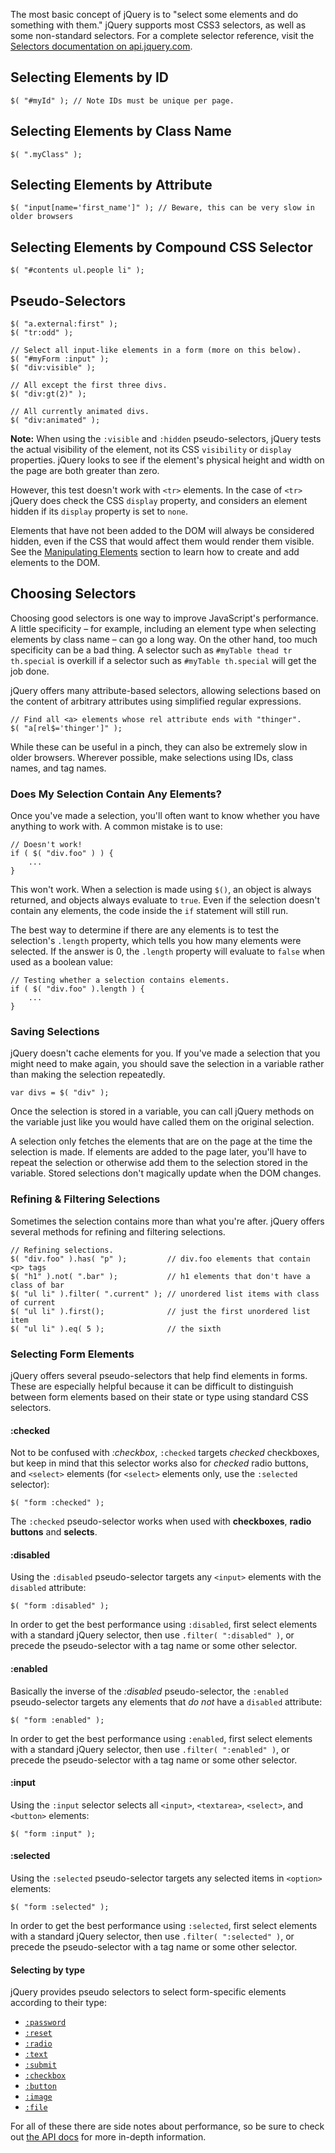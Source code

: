 <script>{
	"title": "Selecting Elements",
	"level": "beginner"
}</script>

The most basic concept of jQuery is to "select some elements and do something with them." jQuery supports most CSS3 selectors, as well as some non-standard selectors. For a complete selector reference, visit the [Selectors documentation on api.jquery.com](http://api.jquery.com/category/selectors/).

## Selecting Elements by ID

```
$( "#myId" ); // Note IDs must be unique per page.
```

## Selecting Elements by Class Name

```
$( ".myClass" );
```

## Selecting Elements by Attribute

```
$( "input[name='first_name']" ); // Beware, this can be very slow in older browsers
```

## Selecting Elements by Compound CSS Selector

```
$( "#contents ul.people li" );
```

## Pseudo-Selectors

```
$( "a.external:first" );
$( "tr:odd" );

// Select all input-like elements in a form (more on this below).
$( "#myForm :input" );
$( "div:visible" );

// All except the first three divs.
$( "div:gt(2)" );

// All currently animated divs.
$( "div:animated" );
```

**Note:** When using the `:visible` and `:hidden` pseudo-selectors, jQuery tests the actual visibility of the element, not its CSS `visibility` or `display` properties. jQuery looks to see if the element's physical height and width on the page are both greater than zero.

However, this test doesn't work with `<tr>` elements. In the case of `<tr>` jQuery does check the CSS `display` property, and considers an element hidden if its `display` property is set to `none`.

Elements that have not been added to the DOM will always be considered hidden, even if the CSS that would affect them would render them visible. See the [Manipulating Elements](/manipulating-elements) section to learn how to create and add elements to the DOM.

## Choosing Selectors

Choosing good selectors is one way to improve JavaScript's performance. A little specificity – for example, including an element type when selecting elements by class name – can go a long way. On the other hand, too much specificity can be a bad thing. A selector such as `#myTable thead tr th.special` is overkill if a selector such as `#myTable th.special` will get the job done.

jQuery offers many attribute-based selectors, allowing selections based on the content of arbitrary attributes using simplified regular expressions.

```
// Find all <a> elements whose rel attribute ends with "thinger".
$( "a[rel$='thinger']" );
```

While these can be useful in a pinch, they can also be extremely slow in older browsers. Wherever possible, make selections using IDs, class names, and tag names.

### Does My Selection Contain Any Elements?

Once you've made a selection, you'll often want to know whether you have anything to work with. A common mistake is to use:

```
// Doesn't work!
if ( $( "div.foo" ) ) {
	...
}
```

This won't work. When a selection is made using `$()`, an object is always returned, and objects always evaluate to `true`. Even if the selection doesn't contain any elements, the code inside the `if` statement will still run.

The best way to determine if there are any elements is to test the selection's `.length` property, which tells you how many elements were selected. If the answer is 0, the `.length` property will evaluate to `false` when used as a boolean value:

```
// Testing whether a selection contains elements.
if ( $( "div.foo" ).length ) {
	...
}
```

### Saving Selections

jQuery doesn't cache elements for you. If you've made a selection that you might need to make again, you should save the selection in a variable rather than making the selection repeatedly.

```
var divs = $( "div" );
```

Once the selection is stored in a variable, you can call jQuery methods on the variable just like you would have called them on the original selection.

A selection only fetches the elements that are on the page at the time the selection is made. If elements are added to the page later, you'll have to repeat the selection or otherwise add them to the selection stored in the variable. Stored selections don't magically update when the DOM changes.

### Refining & Filtering Selections

Sometimes the selection contains more than what you're after. jQuery offers several methods for refining and filtering selections.

```
// Refining selections.
$( "div.foo" ).has( "p" );         // div.foo elements that contain <p> tags
$( "h1" ).not( ".bar" );           // h1 elements that don't have a class of bar
$( "ul li" ).filter( ".current" ); // unordered list items with class of current
$( "ul li" ).first();              // just the first unordered list item
$( "ul li" ).eq( 5 );              // the sixth
```

### Selecting Form Elements

jQuery offers several pseudo-selectors that help find elements in forms. These are especially helpful because it can be difficult to distinguish between form elements based on their state or type using standard CSS selectors.

#### :checked

Not to be confused with *:checkbox*, `:checked` targets *checked* checkboxes, but keep in mind that this selector works also for *checked* radio buttons, and `<select>` elements (for `<select>` elements only, use the `:selected` selector):

```
$( "form :checked" );
```

The `:checked` pseudo-selector works when used with **checkboxes**, **radio buttons** and **selects**.

#### :disabled

Using the `:disabled` pseudo-selector targets any `<input>` elements with the `disabled` attribute:

```
$( "form :disabled" );
```

In order to get the best performance using `:disabled`, first select elements with a standard jQuery selector, then use `.filter( ":disabled" )`, or precede the pseudo-selector with a tag name or some other selector.

#### :enabled

Basically the inverse of the *:disabled* pseudo-selector, the `:enabled` pseudo-selector targets any elements that *do not* have a `disabled` attribute:

```
$( "form :enabled" );
```

In order to get the best performance using `:enabled`, first select elements with a standard jQuery selector, then use `.filter( ":enabled" )`, or precede the pseudo-selector with a tag name or some other selector.

#### :input

Using the `:input` selector selects all `<input>`, `<textarea>`, `<select>`, and `<button>` elements:

```
$( "form :input" );
```

#### :selected

Using the `:selected` pseudo-selector targets any selected items in `<option>` elements:

```
$( "form :selected" );
```

In order to get the best performance using `:selected`, first select elements with a standard jQuery selector, then use `.filter( ":selected" )`, or precede the pseudo-selector with a tag name or some other selector.

#### Selecting by type

jQuery provides pseudo selectors to select form-specific elements according to their type:

* [`:password`](http://api.jquery.com/password-selector/)
* [`:reset`](http://api.jquery.com/reset-selector/)
* [`:radio`](http://api.jquery.com/radio-selector/)
* [`:text`](http://api.jquery.com/text-selector/)
* [`:submit`](http://api.jquery.com/submit-selector/)
* [`:checkbox`](http://api.jquery.com/checkbox-selector/)
* [`:button`](http://api.jquery.com/button-selector/)
* [`:image`](http://api.jquery.com/image-selector/)
* [`:file`](http://api.jquery.com/file-selector/)

For all of these there are side notes about performance, so be sure to check out [the API docs](http://api.jquery.com/category/selectors/form-selectors/) for more in-depth information.
